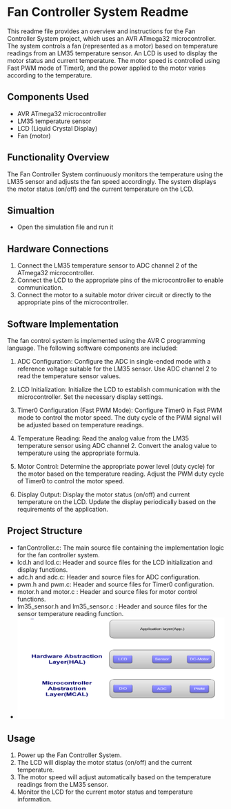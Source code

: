 # Fan Controller System Readme

This readme file provides an overview and instructions for the Fan Controller System project, which uses an AVR ATmega32 microcontroller. The system controls a fan (represented as a motor) based on temperature readings from an LM35 temperature sensor. An LCD is used to display the motor status and current temperature. The motor speed is controlled using Fast PWM mode of Timer0, and the power applied to the motor varies according to the temperature.

## Components Used
- AVR ATmega32 microcontroller
- LM35 temperature sensor
- LCD (Liquid Crystal Display)
- Fan (motor)

## Functionality Overview
The Fan Controller System continuously monitors the temperature using the LM35 sensor and adjusts the fan speed accordingly. The system displays the motor status (on/off) and the current temperature on the LCD.

## Simualtion
- Open the simulation file and run it

## Hardware Connections
1. Connect the LM35 temperature sensor to ADC channel 2 of the ATmega32 microcontroller.
2. Connect the LCD to the appropriate pins of the microcontroller to enable communication.
3. Connect the motor to a suitable motor driver circuit or directly to the appropriate pins of the microcontroller.

## Software Implementation
The fan control system is implemented using the AVR C programming language. The following software components are included:

1. ADC Configuration: Configure the ADC in single-ended mode with a reference voltage suitable for the LM35 sensor. Use ADC channel 2 to read the temperature sensor values.

2. LCD Initialization: Initialize the LCD to establish communication with the microcontroller. Set the necessary display settings.

3. Timer0 Configuration (Fast PWM Mode): Configure Timer0 in Fast PWM mode to control the motor speed. The duty cycle of the PWM signal will be adjusted based on temperature readings.

4. Temperature Reading: Read the analog value from the LM35 temperature sensor using ADC channel 2. Convert the analog value to temperature using the appropriate formula.

5. Motor Control: Determine the appropriate power level (duty cycle) for the motor based on the temperature reading. Adjust the PWM duty cycle of Timer0 to control the motor speed.

6. Display Output: Display the motor status (on/off) and current temperature on the LCD. Update the display periodically based on the requirements of the application.

## Project Structure
- fanController.c: The main source file containing the implementation logic for the fan controller system.
- lcd.h and lcd.c: Header and source files for the LCD initialization and display functions.
- adc.h and adc.c: Header and source files for ADC configuration.
- pwm.h and pwm.c: Header and source files for Timer0 configuration.
- motor.h and motor.c : Header and source files for motor control functions.
- lm35_sensor.h and lm35_sensor.c : Header and source files for the sensor temperature reading function.
- ![layers](assets/layers.PNG)

## Usage
1. Power up the Fan Controller System.
2. The LCD will display the motor status (on/off) and the current temperature.
3. The motor speed will adjust automatically based on the temperature readings from the LM35 sensor.
4. Monitor the LCD for the current motor status and temperature information.



